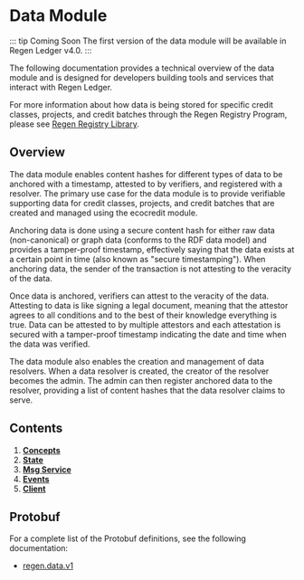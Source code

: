 # Data Module

::: tip Coming Soon
The first version of the data module will be available in Regen Ledger v4.0.
:::

The following documentation provides a technical overview of the data module and is designed for developers building tools and services that interact with Regen Ledger.

For more information about how data is being stored for specific credit classes, projects, and credit batches through the Regen Registry Program, please see [Regen Registry Library](https://library.regen.network/).

## Overview

The data module enables content hashes for different types of data to be anchored with a timestamp, attested to by verifiers, and registered with a resolver. The primary use case for the data module is to provide verifiable supporting data for credit classes, projects, and credit batches that are created and managed using the ecocredit module.

Anchoring data is done using a secure content hash for either raw data (non-canonical) or graph data (conforms to the RDF data model) and provides a tamper-proof timestamp, effectively saying that the data exists at a certain point in time (also known as "secure timestamping"). When anchoring data, the sender of the transaction is not attesting to the veracity of the data.

Once data is anchored, verifiers can attest to the veracity of the data. Attesting to data is like signing a legal document, meaning that the attestor agrees to all conditions and to the best of their knowledge everything is true. Data can be attested to by multiple attestors and each attestation is secured with a tamper-proof timestamp indicating the date and time when the data was verified.

The data module also enables the creation and management of data resolvers. When a data resolver is created, the creator of the resolver becomes the admin. The admin can then register anchored data to the resolver, providing a list of content hashes that the data resolver claims to serve.

## Contents

1. **[Concepts](01_concepts.md)**
2. **[State](02_state.md)**
3. **[Msg Service](03_messages.md)**
4. **[Events](04_events.md)**
5. **[Client](05_client.md)**

## Protobuf

For a complete list of the Protobuf definitions, see the following documentation:

- [regen.data.v1](https://buf.build/regen/regen-ledger/docs/main:regen.data.v1)
